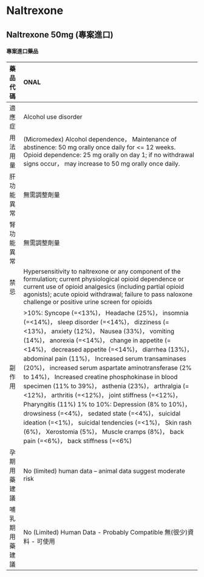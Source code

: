 # Naltrexone

## Naltrexone 50mg (專案進口)

#### 專案進口藥品

| 藥品代碼       | ONAL                                                                                                                                                                                                                                                                                                                                                                                                                                                                                                                                                                                                                                                                                                                                                                                         |
|:---------------|:---------------------------------------------------------------------------------------------------------------------------------------------------------------------------------------------------------------------------------------------------------------------------------------------------------------------------------------------------------------------------------------------------------------------------------------------------------------------------------------------------------------------------------------------------------------------------------------------------------------------------------------------------------------------------------------------------------------------------------------------------------------------------------------------|
| 適應症         | Alcohol use disorder                                                                                                                                                                                                                                                                                                                                                                                                                                                                                                                                                                                                                                                                                                                                                                         |
| 用法用量       | (Micromedex) Alcohol dependence， Maintenance of abstinence: 50 mg orally once daily for <= 12 weeks. Opioid dependence: 25 mg orally on day 1; if no withdrawal signs occur， may increase to 50 mg orally once daily.                                                                                                                                                                                                                                                                                                                                                                                                                                                                                                                                                                      |
| 肝功能異常     | 無需調整劑量                                                                                                                                                                                                                                                                                                                                                                                                                                                                                                                                                                                                                                                                                                                                                                                 |
| 腎功能異常     | 無需調整劑量                                                                                                                                                                                                                                                                                                                                                                                                                                                                                                                                                                                                                                                                                                                                                                                 |
| 禁忌           | Hypersensitivity to naltrexone or any component of the formulation; current physiological opioid dependence or current use of opioid analgesics (including partial opioid agonists); acute opioid withdrawal; failure to pass naloxone challenge or positive urine screen for opioids                                                                                                                                                                                                                                                                                                                                                                                                                                                                                                        |
| 副作用         | >10%: Syncope (=<13%)， Headache (25%)， insomnia (=<14%)， sleep disorder (=<14%)， dizziness (=<13%)， anxiety (12%)， Nausea (33%)， vomiting (14%)， anorexia (=<14%)， change in appetite (=<14%)， decreased appetite (=<14%)， diarrhea (13%)， abdominal pain (11%)， Increased serum transaminases (20%)， increased serum aspartate aminotransferase (2% to 14%)， Increased creatine phosphokinase in blood specimen (11% to 39%)， asthenia (23%)， arthralgia (=<12%)， arthritis (=<12%)， joint stiffness (=<12%)， Pharyngitis (11%) 1% to 10%: Depression (8% to 10%)， drowsiness (=<4%)， sedated state (=<4%)， suicidal ideation (=<1%)， suicidal tendencies (=<1%)， Skin rash (6%)， Xerostomia (5%)， Muscle cramps (8%)， back pain (=<6%)， back stiffness (=<6%) |
| 孕期用藥建議   | No (limited) human data – animal data suggest moderate risk                                                                                                                                                                                                                                                                                                                                                                                                                                                                                                                                                                                                                                                                                                                                  |
| 哺乳期用藥建議 | No (Limited) Human Data - Probably Compatible 無(很少)資料 - 可使用                                                                                                                                                                                                                                                                                                                                                                                                                                                                                                                                                                                                                                                                                                                          |

